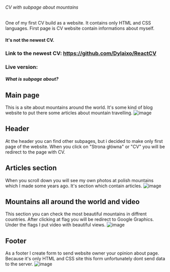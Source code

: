 ###### CV with subpage about mountains 
One of my first CV build as a website. It contains only HTML and CSS languages. First page is CV website contain informations about myself.
#### It's not the newest CV. 
### Link to the newest CV: https://github.com/Dylaixo/ReactCV 
### Live  version: 
##### What is subpage about?
## Main page
This is a site about mountains around the world. It's some kind of blog website to put there some articles about mountain travelling.
![image](https://github.com/Dylaixo/CV-html-css-only/assets/100869542/727cb38e-03c7-47df-a026-eceda3d1bde9)
## Header
At the header you can find other subpages, but i decided to make only first page of the website. When you click on "Strona główna" or "CV" you will be redirect to the page with CV.
## Articles section
When you scroll down you will see my own photos at polish mountains which I made some years ago. It's section which contain articles.
![image](https://github.com/Dylaixo/CV-html-css-only/assets/100869542/6f8eb8a1-bb80-4b31-bf96-4971c1ab9fdc)
## Mountains all around the world and video
This section you can check the most beautiful mountains in diffrent countries. After clicking at flag you will be redirect to Google Graphics. Under the flags I put video with beautiful views.
![image](https://github.com/Dylaixo/CV-html-css-only/assets/100869542/c7fdeddd-2785-42a6-bcf4-08da5bd6e551)
## Footer
As a footer I create form to send website owner your opinion about page. Because it's only HTML and CSS site this form unfortunately dont send data to the server.
![image](https://github.com/Dylaixo/CV-html-css-only/assets/100869542/9b943182-f6f7-4c9b-8547-a04c4c21ae88)
